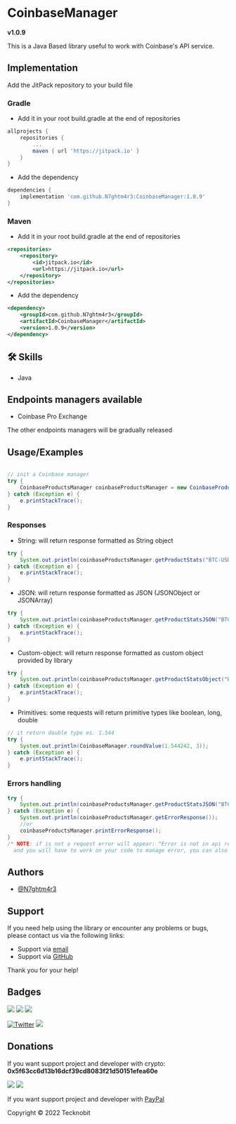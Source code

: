 # CoinbaseManager
**v1.0.9**

This is a Java Based library useful to work with Coinbase's API service.

## Implementation

Add the JitPack repository to your build file

### Gradle

- Add it in your root build.gradle at the end of repositories

```gradle
allprojects {
    repositories {
        ...
        maven { url 'https://jitpack.io' }
    }
}
```
- Add the dependency

```gradle
dependencies {
	implementation 'com.github.N7ghtm4r3:CoinbaseManager:1.0.9'
}
```

### Maven

- Add it in your root build.gradle at the end of repositories

```xml
<repositories>
    <repository>
        <id>jitpack.io</id>
        <url>https://jitpack.io</url>
    </repository>
</repositories>
```
- Add the dependency

```xml
<dependency>
    <groupId>com.github.N7ghtm4r3</groupId>
    <artifactId>CoinbaseManager</artifactId>
    <version>1.0.9</version>
</dependency>
```

## 🛠 Skills
- Java

## Endpoints managers available

- Coinbase Pro Exchange

The other endpoints managers will be gradually released

## Usage/Examples

```java

// init a Coinbase manager
try {
    CoinbaseProductsManager coinbaseProductsManager = new CoinbaseProductsManager("yourApiKey", "yourSecretKey", "yourPassphrase");
} catch (Exception e) {
    e.printStackTrace();
}
```

### Responses

- String: will return response formatted as String object

```java
try {
    System.out.println(coinbaseProductsManager.getProductStats("BTC-USD"));
} catch (Exception e) {
    e.printStackTrace();
}
```

- JSON: will return response formatted as JSON (JSONObject or JSONArray)

```java
try {
    System.out.println(coinbaseProductsManager.getProductStatsJSON("BTC-USD"));
} catch (Exception e) {
    e.printStackTrace();
}
```

- Custom-object: will return response formatted as custom object provided by library

```java
try {
    System.out.println(coinbaseProductsManager.getProductStatsObject("BTC-USD"));
} catch (Exception e) {
    e.printStackTrace();
}
```

- Primitives: some requests will return primitive types like boolean, long, double

```java
// it return double type es. 1.544
try {
    System.out.println(CoinbaseManager.roundValue(1.544242, 3));
} catch (Exception e) {
    e.printStackTrace();
}
```

### Errors handling

```java
try {
    System.out.println(coinbaseProductsManager.getProductStatsJSON("BTC-USD"));
} catch (Exception e) {
    System.out.println(coinbaseProductsManager.getErrorResponse());
    //or
    coinbaseProductsManager.printErrorResponse();   
}
/* NOTE: if is not a request error will appear: "Error is not in api request, check out your code"
  and you will have to work on your code to manage error, you can also change default error message*/
```

## Authors

- [@N7ghtm4r3](https://www.github.com/N7ghtm4r3)

## Support

If you need help using the library or encounter any problems or bugs, please contact us via the following links:

- Support via <a href="mailto:infotecknobitcompany@gmail.com">email</a>
- Support via <a href="https://github.com/N7ghtm4r3/CoinbaseManager/issues/new">GitHub</a>

Thank you for your help!

## Badges

[![](https://img.shields.io/badge/Google_Play-414141?style=for-the-badge&logo=google-play&logoColor=white)](https://play.google.com/store/apps/developer?id=Tecknobit)
[![](https://img.shields.io/badge/Coinbase-0052FF?style=for-the-badge&logo=Coinbase&logoColor=white)](https://docs.cloud.coinbase.com/commerce/docs)
[![](https://img.shields.io/badge/Java-ED8B00?style=for-the-badge&logo=java&logoColor=white)](https://github.com/N7ghtm4r3/CoinbaseManager/blob/main/README.md)

[![Twitter](https://img.shields.io/twitter/url/https/twitter.com/cloudposse.svg?style=social&label=Tecknobit)](https://twitter.com/tecknobit)
[![](https://jitpack.io/v/N7ghtm4r3/CoinbaseManager.svg)](https://jitpack.io/#N7ghtm4r3/CoinbaseManager)

## Donations 

If you want support project and developer with crypto: **0x5f63cc6d13b16dcf39cd8083f21d50151efea60e**

![](https://img.shields.io/badge/Bitcoin-000000?style=for-the-badge&logo=bitcoin&logoColor=white) 
![](https://img.shields.io/badge/Ethereum-3C3C3D?style=for-the-badge&logo=Ethereum&logoColor=white)

If you want support project and developer with <a href="https://www.paypal.com/donate/?hosted_button_id=5QMN5UQH7LDT4">PayPal</a>


Copyright © 2022 Tecknobit
